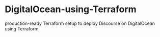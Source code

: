 # DigitalOcean-using-Terraform
production-ready Terraform setup to deploy Discourse on DigitalOcean using Terraform
